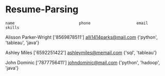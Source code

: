 # Resume-Parsing
	name	                        phone	                 email	                     skills
  
  Alisson Parker-Wright	                ['8569878511']	         alli1414parks@mail.com	      {'python', 'tableau', 'java'}
  
  Ashley Miles	                        ['6592251422']	         ashleymiles@memail.com	      {'sql', 'tableau'}
  
  John Dominic	                        ['7877756411']	         johndominic@mail.com	       {'python', 'hadoop', 'java'}
